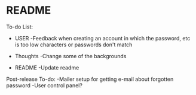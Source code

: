 # README

To-do List:

* USER
-Feedback when creating an account in which the password, etc is too low characters or passwords don't match

* Thoughts
-Change some of the backgrounds

* README
-Update readme

Post-release To-do:
-Mailer setup for getting e-mail about forgotten password
-User control panel?